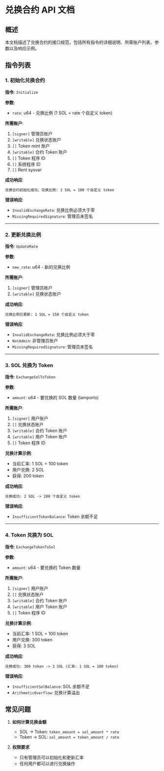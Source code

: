 # 兑换合约 API 文档

## 概述
本文档描述了兑换合约的接口规范，包括所有指令的详细说明、所需账户列表、参数以及响应示例。

## 指令列表

### 1. 初始化兑换合约
**指令**: `Initialize`

**参数**:
- `rate`: u64 - 兑换比例 (1 SOL = rate 个自定义 token)

**所需账户**:
1. `[signer]` 管理员账户
2. `[writable]` 兑换状态账户
3. `[]` Token mint 账户
4. `[writable]` 合约 Token 账户
5. `[]` Token 程序 ID
6. `[]` 系统程序 ID
7. `[]` Rent sysvar

**成功响应**:
```
兑换合约初始化成功，兑换比例: 1 SOL = 100 个自定义 token
```

**错误响应**:
- `InvalidExchangeRate`: 兑换比例必须大于零
- `MissingRequiredSignature`: 管理员未签名

---

### 2. 更新兑换比例
**指令**: `UpdateRate`

**参数**:
- `new_rate`: u64 - 新的兑换比例

**所需账户**:
1. `[signer]` 管理员账户
2. `[writable]` 兑换状态账户

**成功响应**:
```
兑换比例已更新: 1 SOL = 150 个自定义 token
```

**错误响应**:
- `InvalidExchangeRate`: 兑换比例必须大于零
- `NotAdmin`: 非管理员账户
- `MissingRequiredSignature`: 管理员未签名

---

### 3. SOL 兑换为 Token
**指令**: `ExchangeSolToToken`

**参数**:
- `amount`: u64 - 要兑换的 SOL 数量 (lamports)

**所需账户**:
1. `[signer]` 用户账户
2. `[]` 兑换状态账户
3. `[writable]` 合约 Token 账户
4. `[writable]` 用户 Token 账户
5. `[]` Token 程序 ID

**兑换计算示例**:
- 当前汇率: 1 SOL = 100 token
- 用户兑换: 2 SOL
- 获得: 200 token

**成功响应**:
```
兑换成功: 2 SOL -> 200 个自定义 token
```

**错误响应**:
- `InsufficientTokenBalance`: Token 余额不足

---

### 4. Token 兑换为 SOL
**指令**: `ExchangeTokenToSol`

**参数**:
- `amount`: u64 - 要兑换的 Token 数量

**所需账户**:
1. `[signer]` 用户账户
2. `[]` 兑换状态账户
3. `[writable]` 合约 Token 账户
4. `[writable]` 用户 Token 账户
5. `[]` Token 程序 ID

**兑换计算示例**:
- 当前汇率: 1 SOL = 100 token
- 用户兑换: 300 token
- 获得: 3 SOL

**成功响应**:
```
兑换成功: 300 token -> 3 SOL (汇率: 1 SOL = 100 token)
```

**错误响应**:
- `InsufficientSolBalance`: SOL 余额不足
- `ArithmeticOverflow`: 兑换计算溢出

## 常见问题
1. **如何计算兑换金额**
   - SOL → Token: `token_amount = sol_amount * rate`
   - Token → SOL: `sol_amount = token_amount / rate`

2. **权限要求**
   - 只有管理员可以初始化和更新汇率
   - 任何用户都可以进行兑换操作